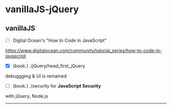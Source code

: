 # vanillaJS-jQuery

## vanillaJS

- [ ] Digital Ocean's "How to Code in JavaScript"

https://www.digitalocean.com/community/tutorial_series/how-to-code-in-javascript

- [X] (book.) ./jQuery/head_first_jQuery

debuggging & UI is remained

- [ ] (book.) ./security for **JavaScript Security**

with jQuery, Node.js

* * *